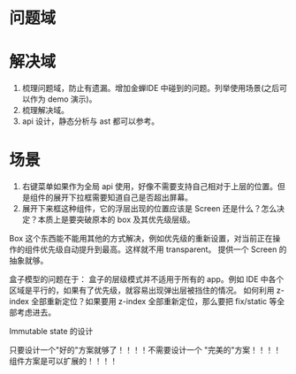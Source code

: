 # 问题域




# 解决域


1. 梳理问题域，防止有遗漏。增加金蝉IDE 中碰到的问题。列举使用场景(之后可以作为 demo 演示)。
2. 梳理解决域。
3. api 设计，静态分析与 ast 都可以参考。


# 场景

1. 右键菜单如果作为全局 api 使用，好像不需要支持自己相对于上层的位置。但是组件的展开下拉框需要知道自己是否超出屏幕。
2. 展开下来框这种组件，它的浮层出现的位置应该是 Screen 还是什么？怎么决定？本质上是要突破原本的 box 及其优先级层级。

Box 这个东西能不能用其他的方式解决，例如优先级的重新设置，对当前正在操作的组件优先级自动提升到最高。这样就不用 transparent。
提供一个 Screen 的抽象就够。

盒子模型的问题在于： 盒子的层级模式并不适用于所有的 app。例如 IDE 中各个区域是平行的，如果有了优先级，就容易出现弹出层被挡住的情况。
如何利用 z-index 全部重新定位？如果要用 z-index 全部重新定位，那么要把 fix/static 等全部考虑进去。 

Immutable state 的设计

只要设计一个"好的"方案就够了！！！！不需要设计一个 "完美的"方案！！！！
组件方案是可以扩展的！！！！


